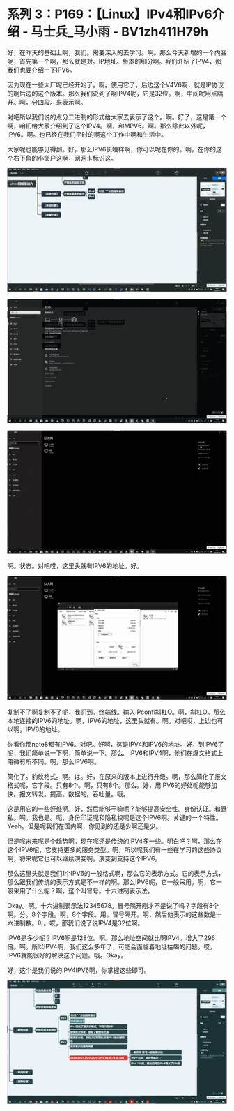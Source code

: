 # 系列 3：P169：【Linux】IPv4和IPv6介绍 - 马士兵_马小雨 - BV1zh411H79h

好，在昨天的基础上啊，我们。需要深入的去学习。啊。那么今天新增的一个内容呢，首先第一个啊，那么就是对。IP地址。版本的细分啊。我们介绍了IPV4，那我们也要介绍一下IPV6。

因为现在一些大厂呢已经开始了。啊。使用它了。后边这个V4V6啊，就是IP协议的啊后边的这个版本。那么我们说到了啊IPV4呢，它是32位。啊，中间呢用点隔开。啊，分四段。来表示啊。

对吧所以我们说的点分二进制的形式给大家去表示了这个。啊。好了，这是第一个啊，咱们给大家介绍到了这个IPV4。啊，和MPV6。啊。那么除此以外呢，IPV6。啊。也已经在我们平时的啊这个工作中啊和生活中。

大家呢也能够见得到。好，那么IPV6长啥样啊，你可以呢在你的。啊，在你的这个右下角的小窗户这啊，网网卡标识这。



![](img/57755642948ae47e2ab6aa2ba047a05e_1.png)

![](img/57755642948ae47e2ab6aa2ba047a05e_2.png)

![](img/57755642948ae47e2ab6aa2ba047a05e_3.png)

啊。状态。对吧哎，这里头就有IPV6的地址。好。

![](img/57755642948ae47e2ab6aa2ba047a05e_5.png)

复制不了啊复制不了呢，我们到。终端线。输入IPconfi斜杠O。啊，斜杠O。那么本地连接的IPV6的地址。啊，IPV6的地址，这里头就有。啊。对吧哎，上边也可以啊，IPV6的地址。

你看你那note8都有IPV6。对吧。好啊，这是IPV4和IPV6的地址。好，到IPV6了呢，我们简单说一下啊，简单说一下。那么。IPV6和IPV4啊，他们在爆文格式上略微有所不同。啊，那么IPV6啊。

简化了。豹纹格式。啊。は。好，在原来的版本上进行升级。啊，那么简化了报文格式呢，它字段。只有8个。啊，只有8个。那么。好，用IPV6的好处呢能够加快。报文转发。提高。数据的。吞吐量。哦。

这是用它的一些好处啊。好，然后能够干嘛呢？能够提高安全性。身份认证。和野私。啊。我也是。呃，身份印证呢和隐私权呢是这个IPV6啊。关键的一个特性。Yeah。但是呢我们在国内啊，你见到的还是少啊还是少。

但是呢未来呢是个趋势啊。现在呢还是传统的IPV4多一些。明白吧？啊，那么在这个IPV6呢，它支持更多的服务类型。啊，所以呢我们有一些在学习的这些协议啊，将来呢它也可以继续演变啊，演变到支持这个IPV6。

那么这里头就是我们1个IPV6的一般格式啊，那么它的表示方式。它的表示方式，那么跟我们传统的表示方式是不一样的啊。那么IPV6呢，它一般采用。啊，它一般采用了什么呢？啊，这个叫冒号。十六进制表示法。

Okay。啊。十六进制表示法12345678。冒号隔开刚才不是说了吗？字段有8个啊。分。8个字段。啊，8个字段。用。冒号隔开。啊，然后他表示的这些数是十六进制数。아。哎，那我们说了说IPV4是32位啊。

IPV6是多少呢？IPV6啊是128位。啊。那么地址空间就比啊IPV4。增大了296倍。啊。所以IPV4啊，我们这么多年了，可能会面临着地址枯竭的问题。哎，IPV6就能很好的解决这个问题。哦。Okay。

好，这个是我们说的IPV4IPV6啊，你掌握这些即可。

![](img/57755642948ae47e2ab6aa2ba047a05e_7.png)